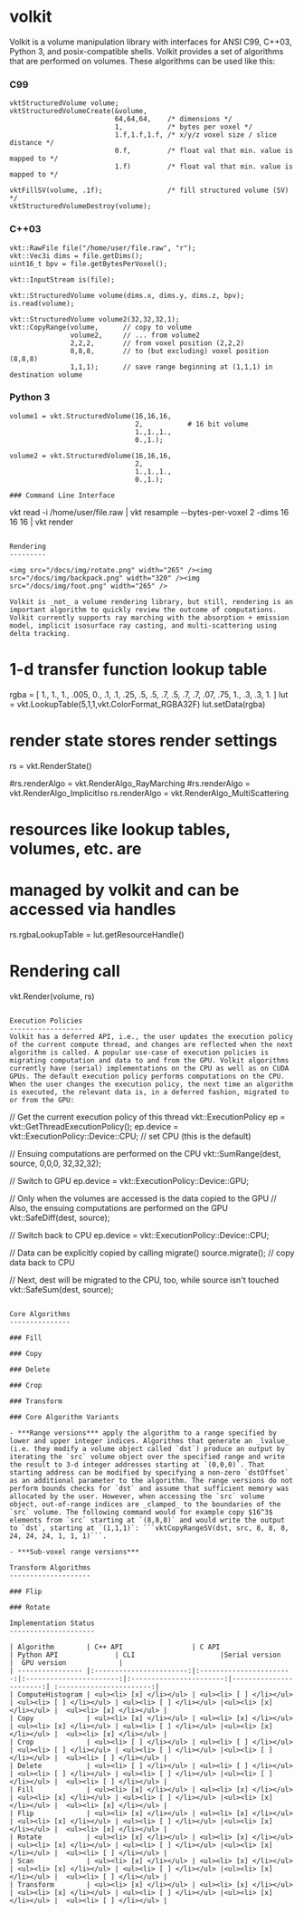 volkit
======

Volkit is a volume manipulation library with interfaces for ANSI C99, C++03, Python 3, and posix-compatible shells. Volkit provides a set of algorithms that are performed on volumes. These algorithms can be used like this:

### C99
```
vktStructuredVolume volume;
vktStructuredVolumeCreate(&volume,
                          64,64,64,    /* dimensions */
                          1,           /* bytes per voxel */
                          1.f,1.f,1.f, /* x/y/z voxel size / slice distance */
                          0.f,         /* float val that min. value is mapped to */
                          1.f)         /* float val that min. value is mapped to */

vktFillSV(volume, .1f);                /* fill structured volume (SV) */
vktStructuredVolumeDestroy(volume);
```

### C++03
```
vkt::RawFile file("/home/user/file.raw", "r");
vkt::Vec3i dims = file.getDims();
uint16_t bpv = file.getBytesPerVoxel();

vkt::InputStream is(file);

vkt::StructuredVolume volume(dims.x, dims.y, dims.z, bpv);
is.read(volume);

vkt::StructuredVolume volume2(32,32,32,1);
vkt::CopyRange(volume,      // copy to volume
               volume2,     // ... from volume2
               2,2,2,       // from voxel position (2,2,2)
               8,8,8,       // to (but excluding) voxel position (8,8,8)
               1,1,1);      // save range beginning at (1,1,1) in destination volume
```

### Python 3
```
volume1 = vkt.StructuredVolume(16,16,16,
                               2,           # 16 bit volume
                               1.,1.,1.,
                               0.,1.);

volume2 = vkt.StructuredVolume(16,16,16,
                               2,
                               1.,1.,1.,
                               0.,1.);

### Command Line Interface
```
vkt read -i /home/user/file.raw | vkt resample --bytes-per-voxel 2 -dims 16 16 16 | vkt render
```

Rendering
---------

<img src="/docs/img/rotate.png" width="265" /><img src="/docs/img/backpack.png" width="320" /><img src="/docs/img/foot.png" width="265" />

Volkit is _not_ a volume rendering library, but still, rendering is an important algorithm to quickly review the outcome of computations. Volkit currently supports ray marching with the absorption + emission model, implicit isosurface ray casting, and multi-scattering using delta tracking.

```
# 1-d transfer function lookup table
rgba = [
    1., 1., 1., .005,
    0., .1, .1, .25,
    .5, .5, .7, .5,
    .7, .7, .07, .75,
    1., .3, .3, 1.
    ]
lut = vkt.LookupTable(5,1,1,vkt.ColorFormat_RGBA32F)
lut.setData(rgba)

# render state stores render settings
rs = vkt.RenderState()

#rs.renderAlgo = vkt.RenderAlgo_RayMarching
#rs.renderAlgo = vkt.RenderAlgo_ImplicitIso
rs.renderAlgo = vkt.RenderAlgo_MultiScattering

# resources like lookup tables, volumes, etc. are
# managed by volkit and can be accessed via handles
rs.rgbaLookupTable = lut.getResourceHandle()

# Rendering call
vkt.Render(volume, rs)
```

Execution Policies
------------------
Volkit has a deferred API, i.e., the user updates the execution policy of the current compute thread, and changes are reflected when the next algorithm is called. A popular use-case of execution policies is migrating computation and data to and from the GPU. Volkit algorithms currently have (serial) implementations on the CPU as well as on CUDA GPUs. The default execution policy performs computations on the CPU. When the user changes the execution policy, the next time an algorithm is executed, the relevant data is, in a deferred fashion, migrated to or from the GPU:
```
// Get the current execution policy of this thread
vkt::ExecutionPolicy ep = vkt::GetThreadExecutionPolicy();
ep.device = vkt::ExecutionPolicy::Device::CPU; // set CPU (this is the default)

// Ensuing computations are performed on the CPU
vkt::SumRange(dest, source, 0,0,0, 32,32,32);

// Switch to GPU
ep.device = vkt::ExecutionPolicy::Device::GPU;

// Only when the volumes are accessed is the data copied to the GPU
// Also, the ensuing computations are performed on the GPU
vkt::SafeDiff(dest, source);

// Switch back to CPU
ep.device = vkt::ExecutionPolicy::Device::CPU;

// Data can be explicitly copied by calling migrate()
source.migrate(); // copy data back to CPU

// Next, dest will be migrated to the CPU, too, while source isn't touched
vkt::SafeSum(dest, source);
```

Core Algorithms
---------------

### Fill

### Copy

### Delete

### Crop

### Transform

### Core Algorithm Variants

- ***Range versions*** apply the algorithm to a range specified by lower and upper integer indices. Algorithms that generate an _lvalue_ (i.e. they modify a volume object called `dst`) produce an output by iterating the `src` volume object over the specified range and write the result to 3-d integer addresses starting at `(0,0,0)`. That starting address can be modified by specifying a non-zero `dstOffset` as an additional parameter to the algorithm. The range versions do not perform bounds checks for `dst` and assume that sufficient memory was allocated by the user. However, when accessing the `src` volume object, out-of-range indices are _clamped_ to the boundaries of the `src` volume. The following command would for example copy $16^3$ elements from `src` starting at `(8,8,8)` and would write the output to `dst`, starting at `(1,1,1)`: ```vktCopyRangeSV(dst, src, 8, 8, 8, 24, 24, 24, 1, 1, 1)```.

- ***Sub-voxel range versions***

Transform Algorithms
--------------------

### Flip

### Rotate

Implementation Status
---------------------

| Algorithm        | C++ API                 | C API                   | Python API              | CLI                     |Serial version          |  GPU version             |
| ---------------- |:-----------------------:|:-----------------------:|:-----------------------:|:-----------------------:|-----------------------:| :-----------------------:|
| ComputeHistogram | <ul><li> [x] </li></ul> | <ul><li> [ ] </li></ul> | <ul><li> [ ] </li></ul> | <ul><li> [ ] </li></ul> |<ul><li> [x] </li></ul> |  <ul><li> [x] </li></ul> |
| Copy             | <ul><li> [x] </li></ul> | <ul><li> [x] </li></ul> | <ul><li> [x] </li></ul> | <ul><li> [ ] </li></ul> |<ul><li> [x] </li></ul> |  <ul><li> [x] </li></ul> |
| Crop             | <ul><li> [ ] </li></ul> | <ul><li> [ ] </li></ul> | <ul><li> [ ] </li></ul> | <ul><li> [ ] </li></ul> |<ul><li> [ ] </li></ul> |  <ul><li> [ ] </li></ul> |
| Delete           | <ul><li> [ ] </li></ul> | <ul><li> [ ] </li></ul> | <ul><li> [ ] </li></ul> | <ul><li> [ ] </li></ul> |<ul><li> [ ] </li></ul> |  <ul><li> [ ] </li></ul> |
| Fill             | <ul><li> [x] </li></ul> | <ul><li> [x] </li></ul> | <ul><li> [x] </li></ul> | <ul><li> [ ] </li></ul> |<ul><li> [x] </li></ul> |  <ul><li> [x] </li></ul> |
| Flip             | <ul><li> [x] </li></ul> | <ul><li> [x] </li></ul> | <ul><li> [x] </li></ul> | <ul><li> [ ] </li></ul> |<ul><li> [x] </li></ul> |  <ul><li> [x] </li></ul> |
| Rotate           | <ul><li> [x] </li></ul> | <ul><li> [x] </li></ul> | <ul><li> [x] </li></ul> | <ul><li> [ ] </li></ul> |<ul><li> [x] </li></ul> |  <ul><li> [ ] </li></ul> |
| Scan             | <ul><li> [x] </li></ul> | <ul><li> [x] </li></ul> | <ul><li> [x] </li></ul> | <ul><li> [ ] </li></ul> |<ul><li> [x] </li></ul> |  <ul><li> [ ] </li></ul> |
| Transform        | <ul><li> [x] </li></ul> | <ul><li> [x] </li></ul> | <ul><li> [x] </li></ul> | <ul><li> [ ] </li></ul> |<ul><li> [x] </li></ul> |  <ul><li> [ ] </li></ul> |

